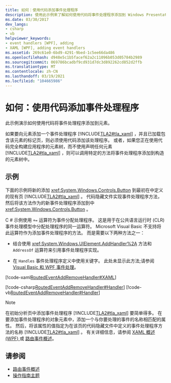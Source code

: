 ```yaml
---
title: 如何：使用代码添加事件处理程序
description: 使用此示例来了解如何使用代码将事件处理程序添加到 Windows Presentation Foundation 中的元素，而不是使用 XAML 来声明它。
ms.date: 03/30/2017
dev_langs:
- csharp
- vb
helpviewer_keywords:
- event handlers [WPF], adding
- XAML [WPF], adding event handlers
ms.assetid: 269c61e0-6bd9-4291-9bed-1c5ee66da486
ms.openlocfilehash: d948e5c1b5facef62a2c11096b053d05784b2989
ms.sourcegitcommit: 069786bcadbf9cd931d7dc3d892262cd852d2ffb
ms.translationtype: MT
ms.contentlocale: zh-CN
ms.lasthandoff: 03/19/2021
ms.locfileid: "104665986"
---
```

# <a name="how-to-add-an-event-handler-using-code"></a>如何：使用代码添加事件处理程序
此示例演示如何使用代码将事件处理程序添加到元素。  
  
 如果要向元素添加一个事件处理程序 [!INCLUDE[TLA2#tla_xaml](../../../includes/tla2sharptla-xaml-md.md)] ，并且已加载包含该元素的标记页，则必须使用代码添加该处理程序。 或者，如果您正在使用代码完全构建应用程序的元素树，而不使用声明任何元素 [!INCLUDE[TLA2#tla_xaml](../../../includes/tla2sharptla-xaml-md.md)] ，则可以调用特定的方法将事件处理程序添加到构造的元素树中。  
  
## <a name="example"></a>示例  
 下面的示例将新的添加 <xref:System.Windows.Controls.Button> 到最初在中定义的现有页 [!INCLUDE[TLA2#tla_xaml](../../../includes/tla2sharptla-xaml-md.md)] 。 代码隐藏文件实现事件处理程序方法，然后将该方法作为的新事件处理程序添加到中 <xref:System.Windows.Controls.Button> 。  
  
 C # 示例使用 `+=` 运算符为事件分配处理程序。 这是用于在公共语言运行时 (CLR) 事件处理模型中分配处理程序的同一运算符。 Microsoft Visual Basic 不支持将此运算符作为添加事件处理程序的方法。 而是需要以下两种方法之一：  
  
- 结合使用 <xref:System.Windows.UIElement.AddHandler%2A> 方法和 `AddressOf` 运算符来引用事件处理程序实现。  
  
- 在 `Handles` 事件处理程序定义中使用关键字。 此处未显示此方法;请参阅 [Visual Basic 和 WPF 事件处理](visual-basic-and-wpf-event-handling.md)。  
  
 [!code-xaml[RoutedEventAddRemoveHandler#XAML](~/samples/snippets/csharp/VS_Snippets_Wpf/RoutedEventAddRemoveHandler/CSharp/default.xaml#xaml)]  
  
 [!code-csharp[RoutedEventAddRemoveHandler#Handler](~/samples/snippets/csharp/VS_Snippets_Wpf/RoutedEventAddRemoveHandler/CSharp/default.xaml.cs#handler)]
 [!code-vb[RoutedEventAddRemoveHandler#Handler](~/samples/snippets/visualbasic/VS_Snippets_Wpf/RoutedEventAddRemoveHandler/VisualBasic/default.xaml.vb#handler)]  
  
> [!NOTE]
> 在初始分析页中添加事件处理程序 [!INCLUDE[TLA2#tla_xaml](../../../includes/tla2sharptla-xaml-md.md)] 要简单得多。 在要添加事件处理程序的对象元素中，添加一个与你要处理的事件的名称相匹配的属性。 然后，将该属性的值指定为在该页的代码隐藏文件中定义的事件处理程序方法的名称 [!INCLUDE[TLA2#tla_xaml](../../../includes/tla2sharptla-xaml-md.md)] 。 有关详细信息，请参阅 [XAML 概述 (WPF) ](/dotnet/desktop-wpf/fundamentals/xaml) 或 [路由事件概述](routed-events-overview.md)。  
  
## <a name="see-also"></a>请参阅

- [路由事件概述](routed-events-overview.md)
- [操作指南主题](events-how-to-topics.md)
